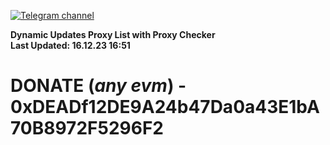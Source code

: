 [![Telegram channel](https://img.shields.io/endpoint?url=https://runkit.io/damiankrawczyk/telegram-badge/branches/master?url=https://t.me/n4z4v0d)](https://t.me/n4z4v0d) 

**Dynamic Updates Proxy List with Proxy Checker**  
**Last Updated: 16.12.23 16:51**

# DONATE (_any evm_) - 0xDEADf12DE9A24b47Da0a43E1bA70B8972F5296F2
